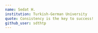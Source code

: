 ```yaml
---
name: Sedat H.
institution: Turkish-German University
quote: Consistency is the key to success!
github_user: sdthtp
---
```

